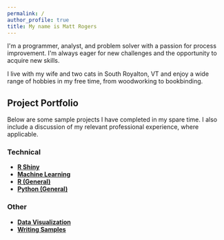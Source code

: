 ```yaml
---
permalink: /
author_profile: true
title: My name is Matt Rogers
---
```


I'm a programmer, analyst, and problem solver with a passion for process improvement. I'm always eager for new challenges and the opportunity to acquire new skills. 

I live with my wife and two cats in South Royalton, VT and enjoy a wide range of hobbies in my free time, from woodworking to bookbinding.

## Project Portfolio

Below are some sample projects I have completed in my spare time. I also include a discussion of my relevant professional experience, where applicable.

### Technical 
* **[R Shiny](https://matthewjrogers.github.io/rshiny)**
* **[Machine Learning](https://matthewjrogers.github.io/ml)**
* **[R (General)](https://matthewjrogers.github.io/r)**
* **[Python (General)](https://matthewjrogers.github.io/py)**

### Other
* **[Data Visualization](https://matthewjrogers.github.io/data_viz)**
* **[Writing Samples](https://matthewjrogers.github.io/writing.)**
